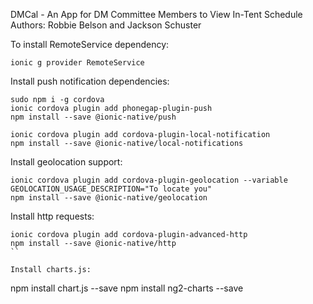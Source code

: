 DMCal - An App for DM Committee Members to View In-Tent Schedule
Authors: Robbie Belson and Jackson Schuster


To install RemoteService dependency:


```
ionic g provider RemoteService
```

Install push notification dependencies:

```
sudo npm i -g cordova
ionic cordova plugin add phonegap-plugin-push
npm install --save @ionic-native/push

ionic cordova plugin add cordova-plugin-local-notification
npm install --save @ionic-native/local-notifications
```

Install geolocation support:
```
ionic cordova plugin add cordova-plugin-geolocation --variable GEOLOCATION_USAGE_DESCRIPTION="To locate you"
npm install --save @ionic-native/geolocation
```

Install http requests:
```
ionic cordova plugin add cordova-plugin-advanced-http
npm install --save @ionic-native/http
``

Install charts.js:
```
npm install chart.js --save
npm install ng2-charts --save
```

